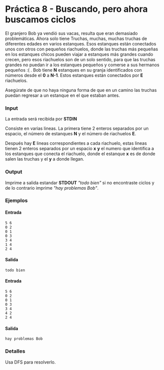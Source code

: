 # Práctica 8 - Buscando, pero ahora buscamos ciclos

El granjero Bob ya vendió sus vacas, resulta que eran demasiado problemáticas. Ahora solo tiene Truchas, muchas, muchas truchas de diferentes edades en varios estanques. Esos estanques están conectados unos con otros con pequeños riachuelos, donde las truchas más pequeñas en los estanques chicos pueden viajar a estanques más grandes cuando crecen, pero esos riachuelos son de un solo sentido, para que las truchas grandes no puedan ir a los estanques pequeños y comerse a sus hermanos pequeños :( . 
Bob tiene **N** estanques en su granja identificados con números desde el **0** a **N-1**. Estos estanques están conectados por **E** riachuelos.

Asegúrate de que no haya ninguna forma de que en un camino las truchas puedan regresar a un estanque en el que estaban antes.

### Input

La entrada será recibida por **STDIN**

Consiste en varias lineas. La primera tiene 2 enteros separados por un espacio, el número de estanques **N** y el número de riachuelos **E**. 

Después hay **E** lineas correspondientes a cada riachuelo, estas lineas tienen 2 enteros separados por un espacio **x** **y** el numero que identifica a los estanques que conecta el riachuelo, donde el estanque **x** es de donde salen las truchas y el **y** a donde llegan.

### Output

Imprime a salida estandar **STDOUT** *"todo bien"* si no encontraste ciclos y de lo contrario imprime *"hay problemas Bob"*.

### Ejemplos

#### Entrada
```
5 6
0 2
0 1
0 3
3 4
1 4
2 4
```
#### Salida

```
todo bien
```

#### Entrada
```
5 6
0 2
0 1
0 3
3 4
4 2
2 4
```
#### Salida

```
hay problemas Bob
```


### Detalles
Usa DFS para resolverlo.

